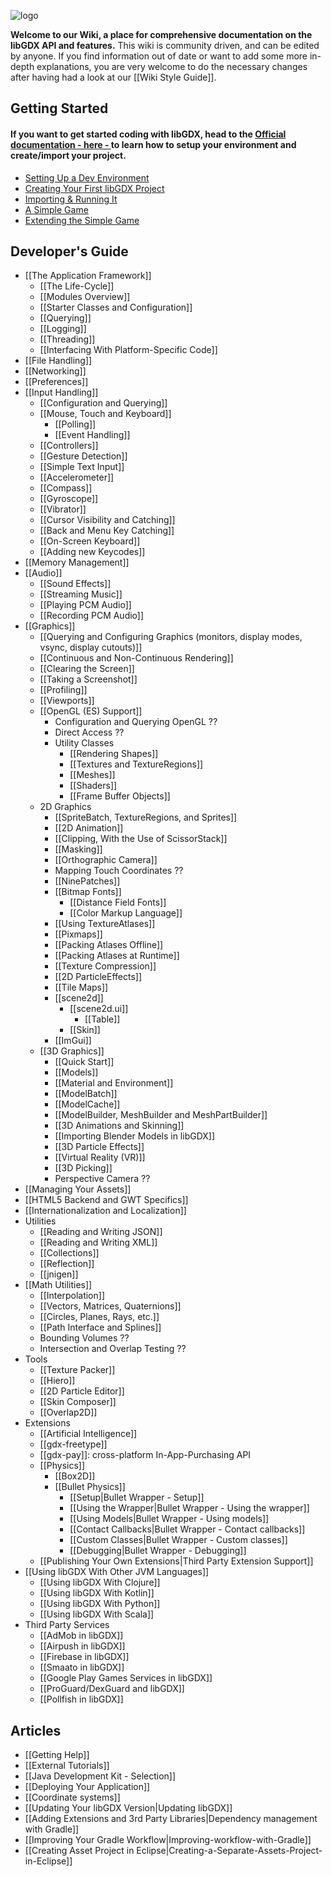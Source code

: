 

![logo](https://libgdx.com/assets/images/logo.png)

**Welcome to our Wiki, a place for comprehensive documentation on the libGDX API and features.** This wiki is community driven, and can be edited by anyone. If you find information out of date or want to add some more in-depth explanations, you are very welcome to do the necessary changes after having had a look at our [[Wiki Style Guide]].  

## Getting Started
#### If you want to get started coding with libGDX, head to the [Official documentation - here - ](https://libgdx.com/dev/setup/) to learn how to setup your environment and create/import your project.
* [Setting Up a Dev Environment](https://libgdx.com/dev/setup/)
* [Creating Your First libGDX Project](https://libgdx.com/dev/project_generation/)
* [Importing & Running It](https://libgdx.com/dev/import_and_running/)
* [A Simple Game](https://libgdx.com/dev/simple_game/)
* [Extending the Simple Game](https://libgdx.com/dev/simple_game_extended/)

## Developer's Guide
* [[The Application Framework]]
  * [[The Life-Cycle]]
  * [[Modules Overview]]
  * [[Starter Classes and Configuration]]
  * [[Querying]]
  * [[Logging]]
  * [[Threading]]
  * [[Interfacing With Platform-Specific Code]]
* [[File Handling]]
* [[Networking]]
* [[Preferences]]
* [[Input Handling]]
  * [[Configuration and Querying]]
  * [[Mouse, Touch and Keyboard]]
    * [[Polling]]
    * [[Event Handling]]
  * [[Controllers]]
  * [[Gesture Detection]]
  * [[Simple Text Input]]
  * [[Accelerometer]]
  * [[Compass]]
  * [[Gyroscope]]
  * [[Vibrator]]
  * [[Cursor Visibility and Catching]]
  * [[Back and Menu Key Catching]]
  * [[On-Screen Keyboard]]
  * [[Adding new Keycodes]]
* [[Memory Management]]
* [[Audio]]
  * [[Sound Effects]]
  * [[Streaming Music]]
  * [[Playing PCM Audio]]
  * [[Recording PCM Audio]]
* [[Graphics]]
  * [[Querying and Configuring Graphics (monitors, display modes, vsync, display cutouts)]]
  * [[Continuous and Non-Continuous Rendering]]
  * [[Clearing the Screen]]
  * [[Taking a Screenshot]]
  * [[Profiling]]
  * [[Viewports]]
  * [[OpenGL (ES) Support]]
    * Configuration and Querying OpenGL ??
    * Direct Access ??
    * Utility Classes
      * [[Rendering Shapes]]
      * [[Textures and TextureRegions]]
      * [[Meshes]]
      * [[Shaders]]
      * [[Frame Buffer Objects]]
  * 2D Graphics
    * [[SpriteBatch, TextureRegions, and Sprites]]
    * [[2D Animation]]
    * [[Clipping, With the Use of ScissorStack]]
    * [[Masking]]
    * [[Orthographic Camera]]
    * Mapping Touch Coordinates ??
    * [[NinePatches]]
    * [[Bitmap Fonts]]
      * [[Distance Field Fonts]]
      * [[Color Markup Language]]
    * [[Using TextureAtlases]]
    * [[Pixmaps]]
    * [[Packing Atlases Offline]]
    * [[Packing Atlases at Runtime]]
    * [[Texture Compression]]
    * [[2D ParticleEffects]]
    * [[Tile Maps]]
    * [[scene2d]]
      * [[scene2d.ui]]
        * [[Table]]
      * [[Skin]]
    * [[ImGui]]
  * [[3D Graphics]]
    * [[Quick Start]]
    * [[Models]]
    * [[Material and Environment]]
    * [[ModelBatch]]
    * [[ModelCache]]
    * [[ModelBuilder, MeshBuilder and MeshPartBuilder]]
    * [[3D Animations and Skinning]]
    * [[Importing Blender Models in libGDX]]
    * [[3D Particle Effects]]
    * [[Virtual Reality (VR)]]
    * [[3D Picking]]
    * Perspective Camera ??
* [[Managing Your Assets]]
* [[HTML5 Backend and GWT Specifics]]
* [[Internationalization and Localization]]
* Utilities
  * [[Reading and Writing JSON]]
  * [[Reading and Writing XML]]
  * [[Collections]]
  * [[Reflection]]
  * [[jnigen]]
* [[Math Utilities]]
  * [[Interpolation]]
  * [[Vectors, Matrices, Quaternions]]
  * [[Circles, Planes, Rays, etc.]]
  * [[Path Interface and Splines]]
  * Bounding Volumes ??
  * Intersection and Overlap Testing ??
* Tools
  * [[Texture Packer]]
  * [[Hiero]]
  * [[2D Particle Editor]]
  * [[Skin Composer]]
  * [[Overlap2D]]
* Extensions
  * [[Artificial Intelligence]]
  * [[gdx-freetype]]
  * [[gdx-pay]]: cross-platform In-App-Purchasing API
  * [[Physics]]
    * [[Box2D]]    
    * [[Bullet Physics]]
      * [[Setup|Bullet Wrapper - Setup]]
      * [[Using the Wrapper|Bullet Wrapper - Using the wrapper]]
      * [[Using Models|Bullet Wrapper - Using models]]
      * [[Contact Callbacks|Bullet Wrapper - Contact callbacks]]
      * [[Custom Classes|Bullet Wrapper - Custom classes]]
      * [[Debugging|Bullet Wrapper - Debugging]]
  * [[Publishing Your Own Extensions|Third Party Extension Support]]
* [[Using libGDX With Other JVM Languages]]
  * [[Using libGDX With Clojure]]
  * [[Using libGDX With Kotlin]]
  * [[Using libGDX With Python]]
  * [[Using libGDX With Scala]]
* Third Party Services
  * [[AdMob in libGDX]]
  * [[Airpush in libGDX]]
  * [[Firebase in libGDX]]
  * [[Smaato in libGDX]]
  * [[Google Play Games Services in libGDX]]
  * [[ProGuard/DexGuard and libGDX]]
  * [[Pollfish in libGDX]]

## Articles
* [[Getting Help]]
* [[External Tutorials]]
* [[Java Development Kit - Selection]]
* [[Deploying Your Application]]
* [[Coordinate systems]]
* [[Updating Your libGDX Version|Updating libGDX]]
* [[Adding Extensions and 3rd Party Libraries|Dependency management with Gradle]]
* [[Improving Your Gradle Workflow|Improving-workflow-with-Gradle]]
* [[Creating Asset Project in Eclipse|Creating-a-Separate-Assets-Project-in-Eclipse]]

